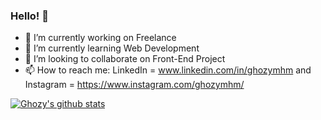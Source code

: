 ### Hello! 👋

- 🔭 I’m currently working on Freelance
- 🌱 I’m currently learning Web Development
- 👯 I’m looking to collaborate on Front-End Project
- 📫 How to reach me: LinkedIn = www.linkedin.com/in/ghozymhm and Instagram = https://www.instagram.com/ghozymhm/

[![Ghozy's github stats](https://github-readme-stats.vercel.app/api?username=GhozyMHM&show_icons=true&theme=tokyonight)](https://github.com/GhozyMHM/github-readme-stats)
